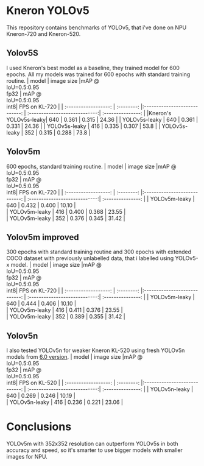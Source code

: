 # Kneron YOLOv5
This repository contains benchmarks of YOLOv5, that i've done on NPU Kneron-720 and Kneron-520.

## Yolov5S
I used Kneron's best model as a baseline, they trained model for 600 epochs. All my models was trained for 600 epochs with standard training routine.
|        model         | image size |mAP @<br>IoU=0.5:0.95<br>fp32  |  mAP @<br>IoU=0.5:0.95<br>int8|  FPS on KL-720    | 
| :------------------: | :--------: |:----------------------------: | :----------------------------:| :---------------: | 
|Kneron's YOLOv5s-leaky|    640     |           0.361               |             0.315             |       24.36       | 
|   YOLOv5s-leaky      |    640     |           0.361               |             0.331             |       24.36       |
|   YOLOv5s-leaky      |    416     |           0.335               |             0.307             |       53.8        | 
|   YOLOv5s-leaky      |    352     |           0.315               |             0.288             |       73.8        | 

## Yolov5m
600 epochs, standard training routine.
|        model         | image size |mAP @<br>IoU=0.5:0.95<br>fp32  |  mAP @<br>IoU=0.5:0.95<br>int8|  FPS on KL-720    | 
| :------------------: | :--------: |:----------------------------: | :----------------------------:| :---------------: | 
|   YOLOv5m-leaky      |    640     |           0.432               |             0.400             |       10.10       |          
|   YOLOv5m-leaky      |    416     |           0.400               |             0.368             |       23.55       |                 
|   YOLOv5m-leaky      |    352     |           0.376               |             0.345             |       31.42       |         

## Yolov5m improved
300 epochs with standard training routine and 300 epochs with extended COCO dataset with previously unlabelled data, that i labelled using YOLOv5-x model.
|        model         | image size |mAP @<br>IoU=0.5:0.95<br>fp32  |  mAP @<br>IoU=0.5:0.95<br>int8|  FPS on KL-720    | 
| :------------------: | :--------: |:----------------------------: | :----------------------------:| :---------------: | 
|   YOLOv5m-leaky      |    640     |           0.444               |             0.406             |       10.10       |          
|   YOLOv5m-leaky      |    416     |           0.411               |             0.376             |       23.55       |                 
|   YOLOv5m-leaky      |    352     |           0.389               |             0.355             |       31.42       | 

## Yolov5n
I also tested YOLOv5n for weaker Kneron KL-520 using fresh YOLOv5n models from [6.0 version](https://github.com/ultralytics/yolov5/releases/tag/v6.0).
|        model         | image size |mAP @<br>IoU=0.5:0.95<br>fp32  |  mAP @<br>IoU=0.5:0.95<br>int8|  FPS on KL-520    | 
| :------------------: | :--------: |:----------------------------: | :----------------------------:| :---------------: | 
|   YOLOv5n-leaky      |    640     |           0.269               |             0.246             |       10.19       |          
|   YOLOv5n-leaky      |    416     |           0.236               |             0.221             |       23.06       |                 

# Conclusions
YOLOv5m with 352x352 resolution can outperform YOLOv5s in both accuracy and speed, so it's smarter to use bigger models with smaller images for NPU. 
